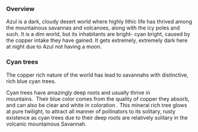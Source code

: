 
### Overview

Azul is a dark, cloudy desert world where highly lithic life has thrived among the mountainous savannas and volcanoes, along with the icy poles and such.  It is a dim world, but its inhabitants are bright- cyan bright, caused by the copper intake they have gained.  It gets extremely, extremely dark here at night due to Azul not having a moon.

### Cyan trees

The copper rich nature of the world has lead to savannahs with distinctive, rich blue cyan trees.

Cyan trees have amazingly deep roots and usually thrive in mountains.  Their blue color comes from the quality of copper they absorb, and can also be clear and white in coloration.  This mineral rich tree glows at pure twilight, to attract all manner of pollinators to its solitary, rusty existence as cyan trees due to their deep roots are relatively solitary in the volcanic mountainous Savannah.

